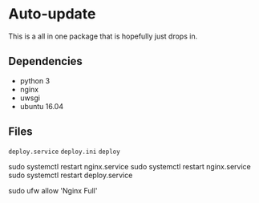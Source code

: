 # Auto-update
This is a all in one package that is hopefully just drops in.


## Dependencies

* python 3
* nginx
* uwsgi
* ubuntu 16.04

## Files

`deploy.service` 
`deploy.ini`
`deploy`


sudo systemctl restart nginx.service
sudo systemctl restart nginx.service
sudo systemctl restart deploy.service 

sudo ufw allow 'Nginx Full'


